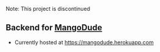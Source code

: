 Note: This project is discontinued

## Backend for [MangoDude](https://github.com/geniusjam/MangoDude)

-   Currently hosted at https://mangodude.herokuapp.com
